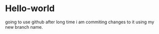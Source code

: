 # Hello-world
going to use github after long time 
i am commiting changes to it using my new branch name.
